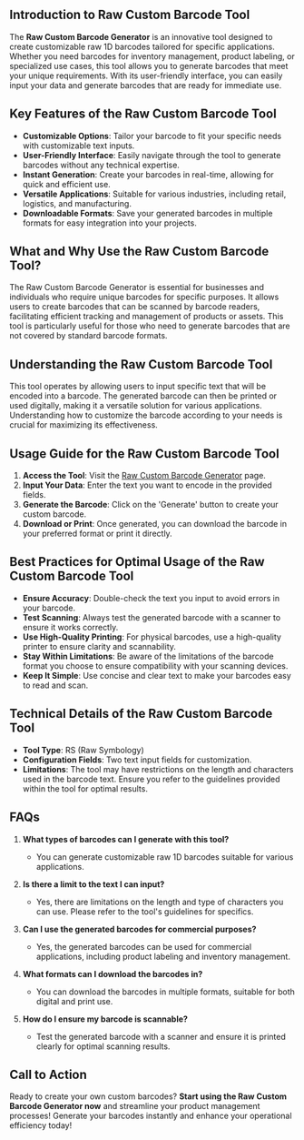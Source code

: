 ## Introduction to Raw Custom Barcode Tool

The **Raw Custom Barcode Generator** is an innovative tool designed to create customizable raw 1D barcodes tailored for specific applications. Whether you need barcodes for inventory management, product labeling, or specialized use cases, this tool allows you to generate barcodes that meet your unique requirements. With its user-friendly interface, you can easily input your data and generate barcodes that are ready for immediate use.

## Key Features of the Raw Custom Barcode Tool

- **Customizable Options**: Tailor your barcode to fit your specific needs with customizable text inputs.
- **User-Friendly Interface**: Easily navigate through the tool to generate barcodes without any technical expertise.
- **Instant Generation**: Create your barcodes in real-time, allowing for quick and efficient use.
- **Versatile Applications**: Suitable for various industries, including retail, logistics, and manufacturing.
- **Downloadable Formats**: Save your generated barcodes in multiple formats for easy integration into your projects.

## What and Why Use the Raw Custom Barcode Tool?

The Raw Custom Barcode Generator is essential for businesses and individuals who require unique barcodes for specific purposes. It allows users to create barcodes that can be scanned by barcode readers, facilitating efficient tracking and management of products or assets. This tool is particularly useful for those who need to generate barcodes that are not covered by standard barcode formats.

## Understanding the Raw Custom Barcode Tool

This tool operates by allowing users to input specific text that will be encoded into a barcode. The generated barcode can then be printed or used digitally, making it a versatile solution for various applications. Understanding how to customize the barcode according to your needs is crucial for maximizing its effectiveness.

## Usage Guide for the Raw Custom Barcode Tool

1. **Access the Tool**: Visit the [Raw Custom Barcode Generator](https://www.inayam.co/barcode/raw) page.
2. **Input Your Data**: Enter the text you want to encode in the provided fields.
3. **Generate the Barcode**: Click on the 'Generate' button to create your custom barcode.
4. **Download or Print**: Once generated, you can download the barcode in your preferred format or print it directly.

## Best Practices for Optimal Usage of the Raw Custom Barcode Tool

- **Ensure Accuracy**: Double-check the text you input to avoid errors in your barcode.
- **Test Scanning**: Always test the generated barcode with a scanner to ensure it works correctly.
- **Use High-Quality Printing**: For physical barcodes, use a high-quality printer to ensure clarity and scannability.
- **Stay Within Limitations**: Be aware of the limitations of the barcode format you choose to ensure compatibility with your scanning devices.
- **Keep It Simple**: Use concise and clear text to make your barcodes easy to read and scan.

## Technical Details of the Raw Custom Barcode Tool

- **Tool Type**: RS (Raw Symbology)
- **Configuration Fields**: Two text input fields for customization.
- **Limitations**: The tool may have restrictions on the length and characters used in the barcode text. Ensure you refer to the guidelines provided within the tool for optimal results.

## FAQs

1. **What types of barcodes can I generate with this tool?**
   - You can generate customizable raw 1D barcodes suitable for various applications.

2. **Is there a limit to the text I can input?**
   - Yes, there are limitations on the length and type of characters you can use. Please refer to the tool's guidelines for specifics.

3. **Can I use the generated barcodes for commercial purposes?**
   - Yes, the generated barcodes can be used for commercial applications, including product labeling and inventory management.

4. **What formats can I download the barcodes in?**
   - You can download the barcodes in multiple formats, suitable for both digital and print use.

5. **How do I ensure my barcode is scannable?**
   - Test the generated barcode with a scanner and ensure it is printed clearly for optimal scanning results.

## Call to Action

Ready to create your own custom barcodes? **Start using the Raw Custom Barcode Generator now** and streamline your product management processes! Generate your barcodes instantly and enhance your operational efficiency today!